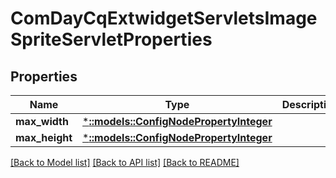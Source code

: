 # ComDayCqExtwidgetServletsImageSpriteServletProperties

## Properties
Name | Type | Description | Notes
------------ | ------------- | ------------- | -------------
**max_width** | [***::models::ConfigNodePropertyInteger**](configNodePropertyInteger.md) |  | [optional] 
**max_height** | [***::models::ConfigNodePropertyInteger**](configNodePropertyInteger.md) |  | [optional] 

[[Back to Model list]](../README.md#documentation-for-models) [[Back to API list]](../README.md#documentation-for-api-endpoints) [[Back to README]](../README.md)


